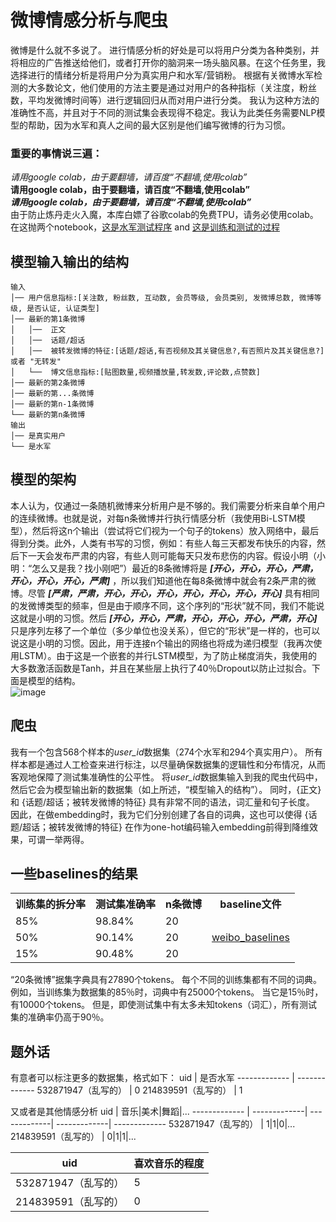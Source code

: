 # 微博情感分析与爬虫
微博是什么就不多说了。 
进行情感分析的好处是可以将用户分类为各种类别，并将相应的广告推送给他们，或者打开你的脑洞来一场头脑风暴。在这个任务里，我选择进行的情绪分析是将用户分为真实用户和水军/营销粉。 根据有关微博水军检测的大多数论文，他们使用的方法主要是通过对用户的各种指标（关注度，粉丝数，平均发微博时间等）进行逻辑回归从而对用户进行分类。 我认为这种方法的准确性不高，并且对于不同的测试集会表现得不稳定。我认为此类任务需要NLP模型的帮助，因为水军和真人之间的最大区别是他们编写微博的行为习惯。
### 重要的事情说三遍：
*请用google colab，由于要翻墙，请百度“不翻墙,使用colab”*  
**请用google colab，由于要翻墙，请百度“不翻墙,使用colab”**  
***请用google colab，由于要翻墙，请百度“不翻墙,使用colab”***  
由于防止炼丹走火入魔，本库白嫖了谷歌colab的免费TPU，请务必使用colab。在这抛两个notebook，[这是水军测试程序](https://colab.research.google.com/drive/1ziFANxlCILg2nCzKCNblqqr1w2Ds0kie#scrollTo=m-8fCAt3SAX-) and [这是训练和测试的过程](https://colab.research.google.com/drive/1GsTUjyWvHWKiHURCO7vFldWaEt6lUDRj)

## 模型输入输出的结构
```
输入
│── 用户信息指标:[关注数, 粉丝数, 互动数, 会员等级, 会员类别, 发微博总数, 微博等级, 是否认证, 认证类型]
│── 最新的第1条微博
│   │──  正文
│   │──  话题/超话
│   │──  被转发微博的特征:[话题/超话,有否视频及其关键信息?,有否照片及其关键信息?] 或者 "无转发"
│   └──  博文信息指标:[贴图数量,视频播放量,转发数,评论数,点赞数]
│── 最新的第2条微博
│── 最新的第...条微博
│── 最新的第n-1条微博
└── 最新的第n条微博
输出
│── 是真实用户
└── 是水军
```
## 模型的架构
本人认为，仅通过一条随机微博来分析用户是不够的。我们需要分析来自单个用户的连续微博。也就是说，对每n条微博并行执行情感分析（我使用Bi-LSTM模型），然后将这n个输出（尝试将它们视为一个句子的tokens）放入网络中，最后得到分类。此外，人类有书写的习惯，例如：有些人每三天都发布快乐的内容，然后下一天会发布严肃的内容，有些人则可能每天只发布悲伤的内容。假设小明（小明：“怎么又是我？找小刚吧”）最近的8条微博将是 ***[开心，开心，开心，严肃，开心，开心，开心，严肃]*** ，所以我们知道他在每8条微博中就会有2条严肃的微博。尽管 ***[严肃，严肃，开心，开心，开心，开心，开心，开心，开心]*** 具有相同的发微博类型的频率，但是由于顺序不同，这个序列的“形状”就不同，我们不能说这就是小明的习惯。然后 ***[开心，开心，严肃，开心，开心，开心，严肃，开心]*** 只是序列左移了一个单位（多少单位也没关系），但它的“形状”是一样的，也可以说这是小明的习惯。因此，用于连接n个输出的网络也将成为递归模型（我再次使用LSTM）。由于这是一个嵌套的并行LSTM模型，为了防止梯度消失，我使用的大多数激活函数是Tanh，并且在某些层上执行了40％Dropout以防止过拟合。下面是模型的结构。  
![image](https://github.com/timmmGZ/Weibo-sentiment-analysis-and-crawler/blob/main/images/weibo.png?raw=true)  
## 爬虫
我有一个包含568个样本的*user_id*数据集（274个水军和294个真实用户）。 所有样本都是通过人工检查来进行标注，以尽量确保数据集的逻辑性和分布情况，从而客观地保障了测试集准确性的公平性。
将*user_id*数据集输入到我的爬虫代码中，然后它会为模型输出新的数据集（如上所述，“模型输入的结构”）。 同时，{正文} 和 {话题/超话；被转发微博的特征} 具有非常不同的语法，词汇量和句子长度。 因此，在做embedding时，我为它们分别创建了各自的词典，这也可以使得 {话题/超话；被转发微博的特征} 在作为one-hot编码输入embedding前得到降维效果，可谓一举两得。
## 一些baselines的结果
  
<table>
  <tr><th>训练集的拆分率</th><th>测试集准确率</th><th>n条微博</th><th>baseline文件</th></tr>
  <tr><td>85% </td>
    <td>98.84%</td><td>20</td><td rowspan="3"><a href="https://github.com/timmmGZ/Weibo-sentiment-analysis-and-crawler/tree/main/weibo_baselines">weibo_baselines</a></td></tr>
  <tr><td>50% </td><td>90.14%</td><td>20</td></tr>
  <tr><td>15% </td><td>90.48%</td><td>20</td></tr>
</table>

“20条微博”据集字典具有27890个tokens。 每个不同的训练集都有不同的词典。 例如，当训练集为数据集的85％时，词典中有25000个tokens。 当它是15％时，有10000个tokens。 但是，即使测试集中有太多未知tokens（词汇），所有测试集的准确率仍高于90％。
## 题外话
有意者可以标注更多的数据集，格式如下：
  uid  | 是否水军
------------- | -------------
  532871947（乱写的） | 0
  214839591（乱写的） | 1  
  
 又或者是其他情感分析
   uid  | 音乐|美术|舞蹈|...
------------- | -------------| -------------| -------------| -------------
  532871947（乱写的） | 1|1|0|...
  214839591（乱写的） | 0|1|1|...
  
  
uid  | 喜欢音乐的程度
------------- | -------------
  532871947（乱写的） | 5
  214839591（乱写的） | 0
